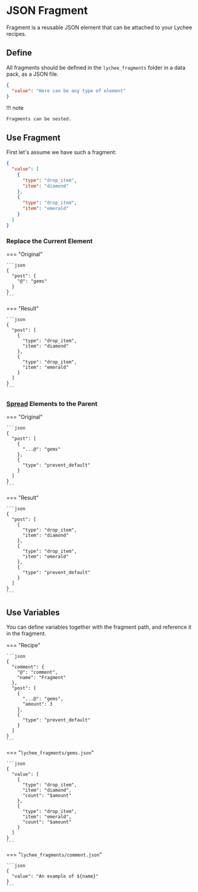 # JSON Fragment

Fragment is a reusable JSON element that can be attached to your Lychee recipes.

## Define

All fragments should be defined in the `lychee_fragments` folder in a data pack, as a JSON file.

```json
{
  "value": "Here can be any type of element"
}
```

!!! note

	Fragments can be nested.

## Use Fragment

First let's assume we have such a fragment:

```json title="lychee_fragments/gems.json"
{
  "value": [
    {
      "type": "drop_item",
      "item": "diamond"
    },
    {
      "type": "drop_item",
      "item": "emerald"
    }
  ]
}
```

### Replace the Current Element

=== "Original"

    ```json
    {
      "post": {
        "@": "gems"
      }
    }
    ```

=== "Result"

    ```json
    {
      "post": [
        {
          "type": "drop_item",
          "item": "diamond"
        },
        {
          "type": "drop_item",
          "item": "emerald"
        }
      ]
    }
    ```

### [Spread](https://www.geeksforgeeks.org/javascript-spread-operator/) Elements to the Parent

=== "Original"

    ```json
    {
      "post": [
        {
          "...@": "gems"
        },
        {
          "type": "prevent_default"
        }
      ]
    }
    ```

=== "Result"

    ```json
    {
      "post": [
        {
          "type": "drop_item",
          "item": "diamond"
        },
        {
          "type": "drop_item",
          "item": "emerald"
        },
        {
          "type": "prevent_default"
        }
      ]
    }
    ```

## Use Variables

You can define variables together with the fragment path, and reference it in the fragment.

=== "Recipe"

    ```json
    {
      "comment": {
        "@": "comment",
        "name": "Fragment"
      },
      "post": [
        {
          "...@": "gems",
          "amount": 3
        },
        {
          "type": "prevent_default"
        }
      ]
    }
    ```

=== "`lychee_fragments/gems.json`"

    ```json
    {
      "value": [
        {
          "type": "drop_item",
          "item": "diamond",
          "count": "$amount"
        },
        {
          "type": "drop_item",
          "item": "emerald",
          "count": "$amount"
        }
      ]
    }
    ```

=== "`lychee_fragments/comment.json`"

    ```json
    {
      "value": "An example of ${name}"
    }
    ```
